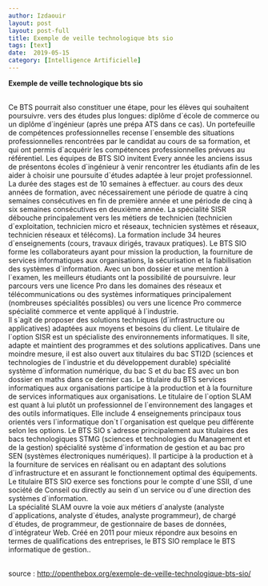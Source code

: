 ```yaml
---
author: Izdaouir
layout: post
layout: post-full
title: Exemple de veille technologique bts sio
tags: [text]
date:  2019-05-15
category: [Intelligence Artificielle]
---
```


**Exemple de veille technologique bts sio**

<br/>
Ce BTS pourrait also constituer une étape, pour les élèves qui souhaitent poursuivre. vers des études plus longues: diplôme d`école de commerce ou un diplôme d`ingénieur (après une prépa ATS dans ce cas). Un portefeuille de compétences professionnelles recense l`ensemble des situations professionnelles rencontrées par le candidat au cours de sa formation, et qui ont permis d`acquérir les compétences professionnelles prévues au référentiel. Les équipes de BTS SIO invitent Every année les anciens issus de présentons écoles d`ingénieur à venir rencontrer les étudiants afin de les aider à choisir une poursuite d`études adaptée à leur projet professionnel. La durée des stages est de 10 semaines à effectuer. au cours des deux années de formation, avec nécessairement une période de quatre à cinq semaines consécutives en fin de première année et une période de cinq à six semaines consécutives en deuxième année. La spécialité SISR débouche principalement vers les métiers de technicien (technicien d`exploitation, technicien micro et réseaux, technicien systèmes et réseaux, technicien réseaux et télécoms). La formation include 34 heures d`enseignements (cours, travaux dirigés, travaux pratiques). Le BTS SIO forme les collaborateurs ayant pour mission la production, la fourniture de services informatiques aux organisations, la sécurisation et la fiabilisation des systèmes d`information. Avec un bon dossier et une mention à l`examen, les meilleurs étudiants ont la possibilité de poursuivre. leur parcours vers une licence Pro dans les domaines des réseaux et télécommunications ou des systèmes informatiques principalement (nombreuses spécialités possibles) ou vers une licence Pro commerce spécialité commerce et vente appliqué à l`industrie.
<br/>
Il s`agit de proposer des solutions techniques (d`infrastructure ou applicatives) adaptées aux moyens et besoins du client. Le titulaire de l`option SISR est un spécialiste des environnements informatiques. Il site, adapte et maintient des programmes et des solutions applicatives. Dans une moindre mesure, il est also ouvert aux titulaires du bac STI2D (sciences et technologies de l`industrie et du développement durable) spécialité système d`information numérique, du bac S et du bac ES avec un bon dossier en maths dans ce dernier cas. Le titulaire du BTS services informatiques aux organisations participe à la production et à la fourniture de services informatiques aux organisations. Le titulaire de l`option SLAM est quant à lui plutôt un professionnel de l`environnement des langages et des outils informatiques. Elle include 4 enseignements principaux tous orientés vers l`informatique don`t l`organisation est quelque peu différente selon les options. Le BTS SIO s`adresse principalement aux titulaires des bacs technologiques STMG (sciences et technologies du Management et de la gestion) spécialité système d`information de gestion et au bac pro SEN (systèmes électroniques numériques). Il participe à la production et à la fourniture de services en réalisant ou en adaptant des solutions d`infrastructure et en assurant le fonctionnement optimal des équipements. Le titulaire BTS SIO exerce ses fonctions pour le compte d`une SSII, d`une société de Conseil ou directly au sein d`un service ou d`une direction des systèmes d`information.
<br/>
La spécialité SLAM ouvre la voie aux métiers d`analyste (analyste d`applications, analyste d`études, analyste programmeur), de chargé d`études, de programmeur, de gestionnaire de bases de données, d`intégrateur Web. Créé en 2011 pour mieux répondre aux besoins en termes de qualifications des entreprises, le BTS SIO remplace le BTS informatique de gestion..
<br/>
<br/>

source : <http://openthebox.org/exemple-de-veille-technologique-bts-sio/> 

